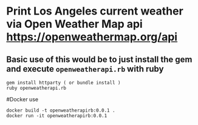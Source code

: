 # Print Los Angeles current weather via Open Weather Map api  https://openweathermap.org/api
## Basic use of this would be to just install the gem and execute `openweatherapi.rb` with ruby

```
gem install httparty ( or bundle install ) 
ruby openweatherapi.rb
```

#Docker use

`docker build -t openweatherapirb:0.0.1 .`  
`docker run -it openweatherapirb:0.0.1`
